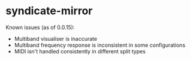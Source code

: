 # syndicate-mirror

Known issues (as of 0.0.15):
- Multiband visualiser is inaccurate
- Multiband frequency response is inconsistent in some configurations
- MIDI isn't handled consistently in different split types
